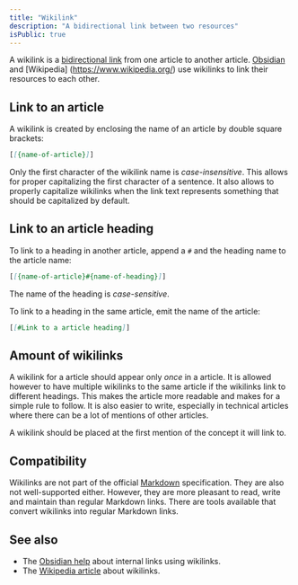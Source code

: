 ```yaml
---
title: "Wikilink"
description: "A bidirectional link between two resources"
isPublic: true
---
```


A wikilink is a [bidirectional link](https://maggieappleton.com/bidirectionals)
from one article to another article. [Obsidian](obsidian) and [Wikipedia]
(https://www.wikipedia.org/) use wikilinks to link their resources to each
other.

## Link to an article
A wikilink is created by enclosing the name of an article by double square
brackets:

```md
[[{name-of-article}]]
```

Only the first character of the wikilink name is *case-insensitive*.
This allows for proper capitalizing the first character of a sentence.
It also allows to properly capitalize wikilinks when the link text
represents something that should be capitalized by default.

## Link to an article heading
To link to a heading in another article, append a `#` and the heading
name to the article name:

```md
[[{name-of-article}#{name-of-heading}]]
```

The name of the heading is *case-sensitive*.

To link to a heading in the same article, emit the name of the article:

```md
[[#Link to a article heading]]
```

## Amount of wikilinks
A wikilink for a article should appear only *once* in a article. It is
allowed however to have multiple wikilinks to the same article if the
wikilinks link to different headings. This makes the article more
readable and makes for a simple rule to follow. It is also easier to
write, especially in technical articles where there can be a lot of
mentions of other articles.

A wikilink should be placed at the first mention of the concept it will
link to.

## Compatibility
Wikilinks are not part of the official [Markdown](markdown)
specification. They are also not well-supported either. However, they
are more pleasant to read, write and maintain than regular Markdown
links. There are tools available that convert wikilinks into regular
Markdown links.

## See also
-   The [Obsidian
    help](https://help.obsidian.md/Linking+notes+and+files/Internal+links)
    about internal links using wikilinks.
-   The [Wikipedia article](https://en.wikipedia.org/wiki/Help:Link)
    about wikilinks.

